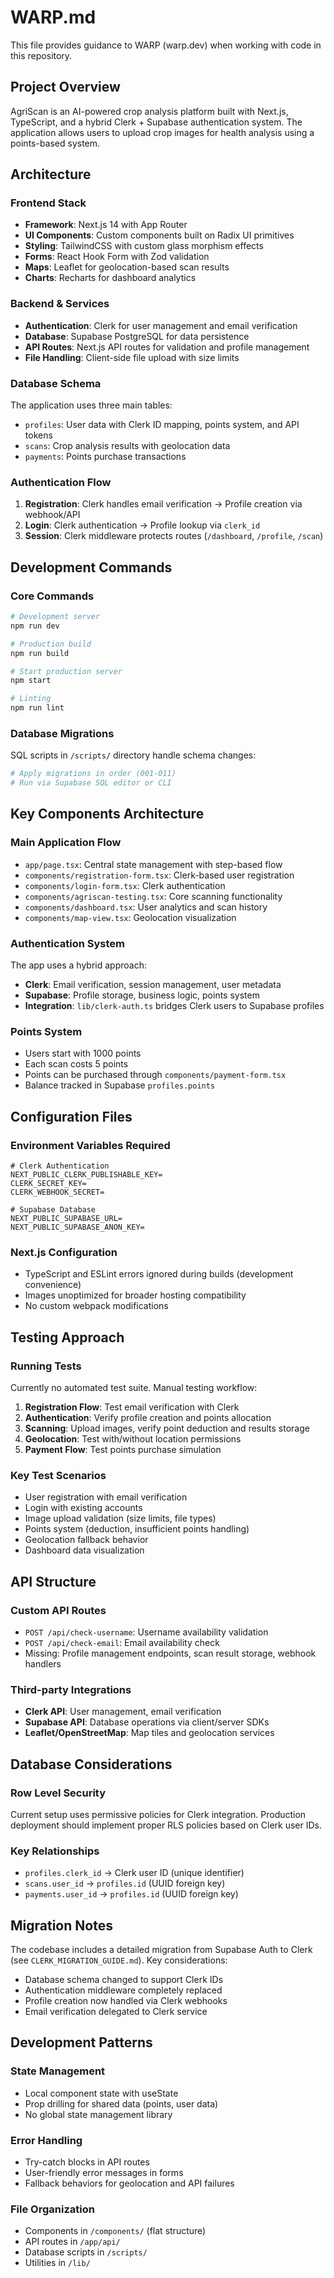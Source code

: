 # WARP.md

This file provides guidance to WARP (warp.dev) when working with code in this repository.

## Project Overview

AgriScan is an AI-powered crop analysis platform built with Next.js, TypeScript, and a hybrid Clerk + Supabase authentication system. The application allows users to upload crop images for health analysis using a points-based system.

## Architecture

### Frontend Stack
- **Framework**: Next.js 14 with App Router
- **UI Components**: Custom components built on Radix UI primitives
- **Styling**: TailwindCSS with custom glass morphism effects
- **Forms**: React Hook Form with Zod validation
- **Maps**: Leaflet for geolocation-based scan results
- **Charts**: Recharts for dashboard analytics

### Backend & Services
- **Authentication**: Clerk for user management and email verification
- **Database**: Supabase PostgreSQL for data persistence
- **API Routes**: Next.js API routes for validation and profile management
- **File Handling**: Client-side file upload with size limits

### Database Schema
The application uses three main tables:
- `profiles`: User data with Clerk ID mapping, points system, and API tokens
- `scans`: Crop analysis results with geolocation data
- `payments`: Points purchase transactions

### Authentication Flow
1. **Registration**: Clerk handles email verification → Profile creation via webhook/API
2. **Login**: Clerk authentication → Profile lookup via `clerk_id`
3. **Session**: Clerk middleware protects routes (`/dashboard`, `/profile`, `/scan`)

## Development Commands

### Core Commands
```bash
# Development server
npm run dev

# Production build
npm run build

# Start production server
npm start

# Linting
npm run lint
```

### Database Migrations
SQL scripts in `/scripts/` directory handle schema changes:
```bash
# Apply migrations in order (001-011)
# Run via Supabase SQL editor or CLI
```

## Key Components Architecture

### Main Application Flow
- `app/page.tsx`: Central state management with step-based flow
- `components/registration-form.tsx`: Clerk-based user registration
- `components/login-form.tsx`: Clerk authentication
- `components/agriscan-testing.tsx`: Core scanning functionality
- `components/dashboard.tsx`: User analytics and scan history
- `components/map-view.tsx`: Geolocation visualization

### Authentication System
The app uses a hybrid approach:
- **Clerk**: Email verification, session management, user metadata
- **Supabase**: Profile storage, business logic, points system
- **Integration**: `lib/clerk-auth.ts` bridges Clerk users to Supabase profiles

### Points System
- Users start with 1000 points
- Each scan costs 5 points
- Points can be purchased through `components/payment-form.tsx`
- Balance tracked in Supabase `profiles.points`

## Configuration Files

### Environment Variables Required
```env
# Clerk Authentication
NEXT_PUBLIC_CLERK_PUBLISHABLE_KEY=
CLERK_SECRET_KEY=
CLERK_WEBHOOK_SECRET=

# Supabase Database
NEXT_PUBLIC_SUPABASE_URL=
NEXT_PUBLIC_SUPABASE_ANON_KEY=
```

### Next.js Configuration
- TypeScript and ESLint errors ignored during builds (development convenience)
- Images unoptimized for broader hosting compatibility
- No custom webpack modifications

## Testing Approach

### Running Tests
Currently no automated test suite. Manual testing workflow:

1. **Registration Flow**: Test email verification with Clerk
2. **Authentication**: Verify profile creation and points allocation
3. **Scanning**: Upload images, verify point deduction and results storage
4. **Geolocation**: Test with/without location permissions
5. **Payment Flow**: Test points purchase simulation

### Key Test Scenarios
- User registration with email verification
- Login with existing accounts
- Image upload validation (size limits, file types)
- Points system (deduction, insufficient points handling)
- Geolocation fallback behavior
- Dashboard data visualization

## API Structure

### Custom API Routes
- `POST /api/check-username`: Username availability validation
- `POST /api/check-email`: Email availability check
- Missing: Profile management endpoints, scan result storage, webhook handlers

### Third-party Integrations
- **Clerk API**: User management, email verification
- **Supabase API**: Database operations via client/server SDKs
- **Leaflet/OpenStreetMap**: Map tiles and geolocation services

## Database Considerations

### Row Level Security
Current setup uses permissive policies for Clerk integration. Production deployment should implement proper RLS policies based on Clerk user IDs.

### Key Relationships
- `profiles.clerk_id` → Clerk user ID (unique identifier)
- `scans.user_id` → `profiles.id` (UUID foreign key)
- `payments.user_id` → `profiles.id` (UUID foreign key)

## Migration Notes

The codebase includes a detailed migration from Supabase Auth to Clerk (see `CLERK_MIGRATION_GUIDE.md`). Key considerations:
- Database schema changed to support Clerk IDs
- Authentication middleware completely replaced
- Profile creation now handled via Clerk webhooks
- Email verification delegated to Clerk service

## Development Patterns

### State Management
- Local component state with useState
- Prop drilling for shared data (points, user data)
- No global state management library

### Error Handling
- Try-catch blocks in API routes
- User-friendly error messages in forms
- Fallback behaviors for geolocation and API failures

### File Organization
- Components in `/components/` (flat structure)
- API routes in `/app/api/`
- Database scripts in `/scripts/`
- Utilities in `/lib/`
